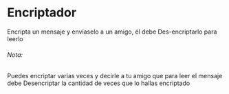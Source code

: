<h1>Encriptador</h1>
<p>Encripta un mensaje y envíaselo a un amigo, él debe Des-encriptarlo para leerlo </p>

<h6>Nota:</h6>
<p>Puedes encriptar varias veces y decirle a tu amigo que para leer el mensaje debe Desencriptar la cantidad de veces que lo hallas encriptado</p>
